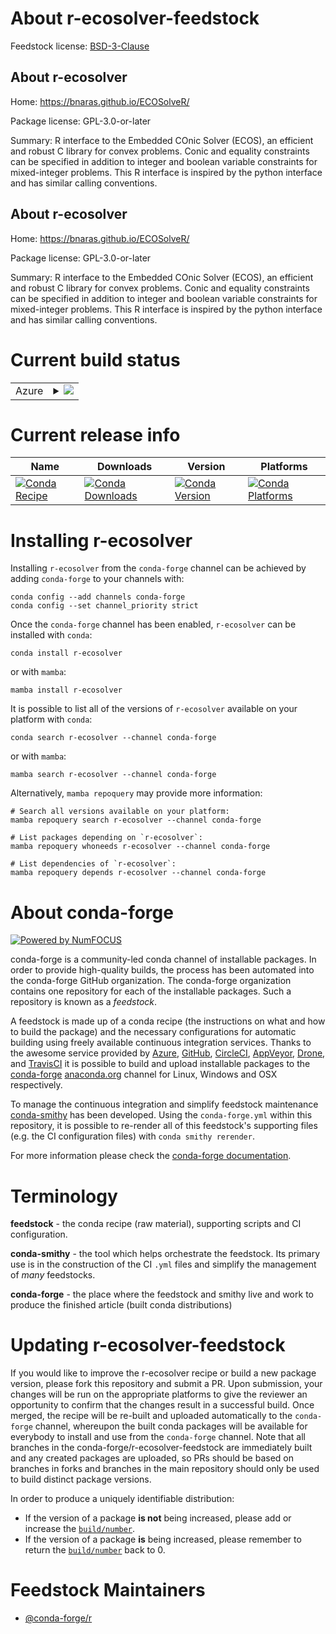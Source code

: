 About r-ecosolver-feedstock
===========================

Feedstock license: [BSD-3-Clause](https://github.com/conda-forge/r-ecosolver-feedstock/blob/main/LICENSE.txt)


About r-ecosolver
-----------------

Home: https://bnaras.github.io/ECOSolveR/

Package license: GPL-3.0-or-later

Summary: R interface to the Embedded COnic Solver (ECOS), an efficient and robust C library for convex problems. Conic and equality constraints can be specified in addition to integer and boolean variable constraints for mixed-integer problems. This R interface is inspired by the python interface and has similar calling conventions.

About r-ecosolver
-----------------

Home: https://bnaras.github.io/ECOSolveR/

Package license: GPL-3.0-or-later

Summary: R interface to the Embedded COnic Solver (ECOS), an efficient and robust C library for convex problems. Conic and equality constraints can be specified in addition to integer and boolean variable constraints for mixed-integer problems. This R interface is inspired by the python interface and has similar calling conventions.

Current build status
====================


<table>
    
  <tr>
    <td>Azure</td>
    <td>
      <details>
        <summary>
          <a href="https://dev.azure.com/conda-forge/feedstock-builds/_build/latest?definitionId=14633&branchName=main">
            <img src="https://dev.azure.com/conda-forge/feedstock-builds/_apis/build/status/r-ecosolver-feedstock?branchName=main">
          </a>
        </summary>
        <table>
          <thead><tr><th>Variant</th><th>Status</th></tr></thead>
          <tbody><tr>
              <td>linux_64_r_base4.3</td>
              <td>
                <a href="https://dev.azure.com/conda-forge/feedstock-builds/_build/latest?definitionId=14633&branchName=main">
                  <img src="https://dev.azure.com/conda-forge/feedstock-builds/_apis/build/status/r-ecosolver-feedstock?branchName=main&jobName=linux&configuration=linux%20linux_64_r_base4.3" alt="variant">
                </a>
              </td>
            </tr><tr>
              <td>linux_64_r_base4.4</td>
              <td>
                <a href="https://dev.azure.com/conda-forge/feedstock-builds/_build/latest?definitionId=14633&branchName=main">
                  <img src="https://dev.azure.com/conda-forge/feedstock-builds/_apis/build/status/r-ecosolver-feedstock?branchName=main&jobName=linux&configuration=linux%20linux_64_r_base4.4" alt="variant">
                </a>
              </td>
            </tr><tr>
              <td>osx_64_r_base4.3</td>
              <td>
                <a href="https://dev.azure.com/conda-forge/feedstock-builds/_build/latest?definitionId=14633&branchName=main">
                  <img src="https://dev.azure.com/conda-forge/feedstock-builds/_apis/build/status/r-ecosolver-feedstock?branchName=main&jobName=osx&configuration=osx%20osx_64_r_base4.3" alt="variant">
                </a>
              </td>
            </tr><tr>
              <td>osx_64_r_base4.4</td>
              <td>
                <a href="https://dev.azure.com/conda-forge/feedstock-builds/_build/latest?definitionId=14633&branchName=main">
                  <img src="https://dev.azure.com/conda-forge/feedstock-builds/_apis/build/status/r-ecosolver-feedstock?branchName=main&jobName=osx&configuration=osx%20osx_64_r_base4.4" alt="variant">
                </a>
              </td>
            </tr><tr>
              <td>osx_arm64_r_base4.3</td>
              <td>
                <a href="https://dev.azure.com/conda-forge/feedstock-builds/_build/latest?definitionId=14633&branchName=main">
                  <img src="https://dev.azure.com/conda-forge/feedstock-builds/_apis/build/status/r-ecosolver-feedstock?branchName=main&jobName=osx&configuration=osx%20osx_arm64_r_base4.3" alt="variant">
                </a>
              </td>
            </tr><tr>
              <td>osx_arm64_r_base4.4</td>
              <td>
                <a href="https://dev.azure.com/conda-forge/feedstock-builds/_build/latest?definitionId=14633&branchName=main">
                  <img src="https://dev.azure.com/conda-forge/feedstock-builds/_apis/build/status/r-ecosolver-feedstock?branchName=main&jobName=osx&configuration=osx%20osx_arm64_r_base4.4" alt="variant">
                </a>
              </td>
            </tr><tr>
              <td>win_64_r_base4.3</td>
              <td>
                <a href="https://dev.azure.com/conda-forge/feedstock-builds/_build/latest?definitionId=14633&branchName=main">
                  <img src="https://dev.azure.com/conda-forge/feedstock-builds/_apis/build/status/r-ecosolver-feedstock?branchName=main&jobName=win&configuration=win%20win_64_r_base4.3" alt="variant">
                </a>
              </td>
            </tr><tr>
              <td>win_64_r_base4.4</td>
              <td>
                <a href="https://dev.azure.com/conda-forge/feedstock-builds/_build/latest?definitionId=14633&branchName=main">
                  <img src="https://dev.azure.com/conda-forge/feedstock-builds/_apis/build/status/r-ecosolver-feedstock?branchName=main&jobName=win&configuration=win%20win_64_r_base4.4" alt="variant">
                </a>
              </td>
            </tr>
          </tbody>
        </table>
      </details>
    </td>
  </tr>
</table>

Current release info
====================

| Name | Downloads | Version | Platforms |
| --- | --- | --- | --- |
| [![Conda Recipe](https://img.shields.io/badge/recipe-r--ecosolver-green.svg)](https://anaconda.org/conda-forge/r-ecosolver) | [![Conda Downloads](https://img.shields.io/conda/dn/conda-forge/r-ecosolver.svg)](https://anaconda.org/conda-forge/r-ecosolver) | [![Conda Version](https://img.shields.io/conda/vn/conda-forge/r-ecosolver.svg)](https://anaconda.org/conda-forge/r-ecosolver) | [![Conda Platforms](https://img.shields.io/conda/pn/conda-forge/r-ecosolver.svg)](https://anaconda.org/conda-forge/r-ecosolver) |

Installing r-ecosolver
======================

Installing `r-ecosolver` from the `conda-forge` channel can be achieved by adding `conda-forge` to your channels with:

```
conda config --add channels conda-forge
conda config --set channel_priority strict
```

Once the `conda-forge` channel has been enabled, `r-ecosolver` can be installed with `conda`:

```
conda install r-ecosolver
```

or with `mamba`:

```
mamba install r-ecosolver
```

It is possible to list all of the versions of `r-ecosolver` available on your platform with `conda`:

```
conda search r-ecosolver --channel conda-forge
```

or with `mamba`:

```
mamba search r-ecosolver --channel conda-forge
```

Alternatively, `mamba repoquery` may provide more information:

```
# Search all versions available on your platform:
mamba repoquery search r-ecosolver --channel conda-forge

# List packages depending on `r-ecosolver`:
mamba repoquery whoneeds r-ecosolver --channel conda-forge

# List dependencies of `r-ecosolver`:
mamba repoquery depends r-ecosolver --channel conda-forge
```


About conda-forge
=================

[![Powered by
NumFOCUS](https://img.shields.io/badge/powered%20by-NumFOCUS-orange.svg?style=flat&colorA=E1523D&colorB=007D8A)](https://numfocus.org)

conda-forge is a community-led conda channel of installable packages.
In order to provide high-quality builds, the process has been automated into the
conda-forge GitHub organization. The conda-forge organization contains one repository
for each of the installable packages. Such a repository is known as a *feedstock*.

A feedstock is made up of a conda recipe (the instructions on what and how to build
the package) and the necessary configurations for automatic building using freely
available continuous integration services. Thanks to the awesome service provided by
[Azure](https://azure.microsoft.com/en-us/services/devops/), [GitHub](https://github.com/),
[CircleCI](https://circleci.com/), [AppVeyor](https://www.appveyor.com/),
[Drone](https://cloud.drone.io/welcome), and [TravisCI](https://travis-ci.com/)
it is possible to build and upload installable packages to the
[conda-forge](https://anaconda.org/conda-forge) [anaconda.org](https://anaconda.org/)
channel for Linux, Windows and OSX respectively.

To manage the continuous integration and simplify feedstock maintenance
[conda-smithy](https://github.com/conda-forge/conda-smithy) has been developed.
Using the ``conda-forge.yml`` within this repository, it is possible to re-render all of
this feedstock's supporting files (e.g. the CI configuration files) with ``conda smithy rerender``.

For more information please check the [conda-forge documentation](https://conda-forge.org/docs/).

Terminology
===========

**feedstock** - the conda recipe (raw material), supporting scripts and CI configuration.

**conda-smithy** - the tool which helps orchestrate the feedstock.
                   Its primary use is in the construction of the CI ``.yml`` files
                   and simplify the management of *many* feedstocks.

**conda-forge** - the place where the feedstock and smithy live and work to
                  produce the finished article (built conda distributions)


Updating r-ecosolver-feedstock
==============================

If you would like to improve the r-ecosolver recipe or build a new
package version, please fork this repository and submit a PR. Upon submission,
your changes will be run on the appropriate platforms to give the reviewer an
opportunity to confirm that the changes result in a successful build. Once
merged, the recipe will be re-built and uploaded automatically to the
`conda-forge` channel, whereupon the built conda packages will be available for
everybody to install and use from the `conda-forge` channel.
Note that all branches in the conda-forge/r-ecosolver-feedstock are
immediately built and any created packages are uploaded, so PRs should be based
on branches in forks and branches in the main repository should only be used to
build distinct package versions.

In order to produce a uniquely identifiable distribution:
 * If the version of a package **is not** being increased, please add or increase
   the [``build/number``](https://docs.conda.io/projects/conda-build/en/latest/resources/define-metadata.html#build-number-and-string).
 * If the version of a package **is** being increased, please remember to return
   the [``build/number``](https://docs.conda.io/projects/conda-build/en/latest/resources/define-metadata.html#build-number-and-string)
   back to 0.

Feedstock Maintainers
=====================

* [@conda-forge/r](https://github.com/orgs/conda-forge/teams/r/)

